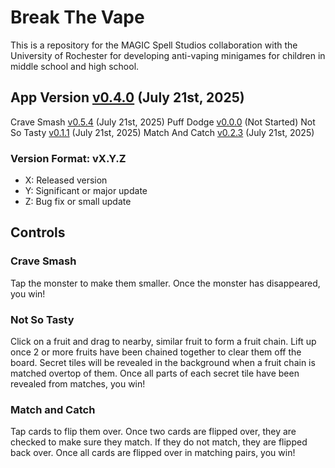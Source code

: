 # Break The Vape
This is a repository for the MAGIC Spell Studios collaboration with the University of Rochester for developing anti-vaping minigames for children in middle school and high school.

## App Version [v0.4.0](https://github.com/qusr08/UofR-Games/blob/main/APP_CHANGELOG.md) (July 21st, 2025)
Crave Smash [v0.5.4](https://github.com/qusr08/UofR-Games/blob/main/CRAVESMASH_CHANGELOG.md) (July 21st, 2025)
Puff Dodge [v0.0.0](https://github.com/qusr08/UofR-Games/blob/main/PUFFDODGE_CHANGELOG.md) (Not Started)
Not So Tasty [v0.1.1](https://github.com/qusr08/UofR-Games/blob/main/NOTSOTASTY_CHANGELOG.md) (July 21st, 2025)
Match And Catch [v0.2.3](https://github.com/qusr08/UofR-Games/blob/main/MATCHANDCATCH_CHANGELOG.md) (July 21st, 2025)

### Version Format: vX.Y.Z
* X: Released version
* Y: Significant or major update
* Z: Bug fix or small update

## Controls
### Crave Smash
Tap the monster to make them smaller. Once the monster has disappeared, you win!

### Not So Tasty
Click on a fruit and drag to nearby, similar fruit to form a fruit chain. Lift up once 2 or more fruits have been chained together to clear them off the board. Secret tiles will be revealed in the background when a fruit chain is matched overtop of them. Once all parts of each secret tile have been revealed from matches, you win!

### Match and Catch
Tap cards to flip them over. Once two cards are flipped over, they are checked to make sure they match. If they do not match, they are flipped back over. Once all cards are flipped over in matching pairs, you win!
